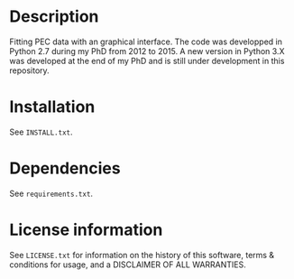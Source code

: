 # Description

Fitting PEC data with an graphical interface. The code was developped in Python 2.7 during my PhD from 2012 to 2015. A new version in Python 3.X was developed at the end of my PhD and is still under development in this repository.


Installation
==============
See  ``INSTALL.txt``.


Dependencies
==============
See ``requirements.txt``.


License information
=======================
See ``LICENSE.txt`` for information on the history of this
software, terms & conditions for usage, and a DISCLAIMER OF ALL
WARRANTIES.

